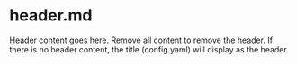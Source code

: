 # header.md

Header content goes here.  Remove all content to remove the header.  If there is no header content, the title (config.yaml) will display as the header.